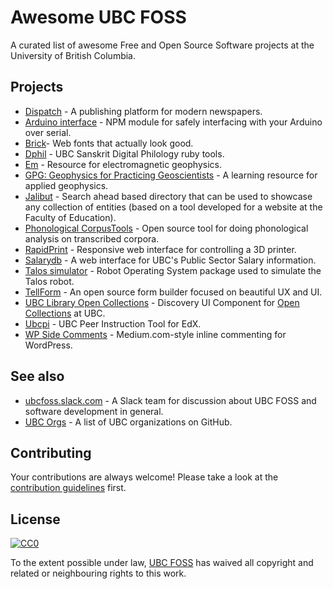 # Awesome UBC FOSS

A curated list of awesome Free and Open Source Software projects at the University of British Columbia.

## Projects

* [Dispatch](https://github.com/ubyssey/dispatch) - A publishing platform for modern newspapers.
* [Arduino interface](https://github.com/UBCSailbot/arduino-interface) - NPM module for safely interfacing with your Arduino over serial.
* [Brick](https://github.com/alfredxing/brick)- Web fonts that actually look good.
* [Dphil](https://github.com/ubcsanskrit/dphil) - UBC Sanskrit Digital Philology ruby tools.
* [Em](https://github.com/ubcgif/em) - Resource for electromagnetic geophysics.
* [GPG: Geophysics for Practicing Geoscientists](https://github.com/ubcgif/gpg) - A learning resource for applied geophysics.
* [Jalibut](https://github.com/darshandsoni/jalibut) - Search ahead based directory that can be used to showcase any collection of entities (based on a tool developed for a website at the Faculty of Education).
* [Phonological CorpusTools](https://github.com/PhonologicalCorpusTools/CorpusTools) - Open source tool for doing phonological analysis on transcribed corpora.
* [RapidPrint](https://github.com/UBCRapid/RapidPrint) - Responsive web interface for controlling a 3D printer.
* [Salarydb](https://github.com/ubyssey/salarydb) - A web interface for UBC's Public Sector Salary information.
* [Talos simulator](https://github.com/openrobotics/talos_simulator) - Robot Operating System package used to simulate the Talos robot.
* [TellForm](https://tellform.com) - An open source form builder focused on beautiful UX and UI.
* [UBC Library Open Collections](https://github.com/ubc-library/open-collections-discovery-ui) - Discovery UI Component for [Open Collections](https://open.library.ubc.ca/) at UBC.
* [Ubcpi](https://github.com/ubc/ubcpi) - UBC Peer Instruction Tool for EdX.
* [WP Side Comments](https://github.com/richardtape/wp-side-comments) - Medium.com-style inline commenting for WordPress.

## See also
* [ubcfoss.slack.com](https://ubcfoss.slack.com/) - A Slack team for discussion about UBC FOSS and software development in general.
* [UBC Orgs](https://github.com/ubcfoss/ubc-orgs) - A list of UBC organizations on GitHub.

## Contributing

Your contributions are always welcome! Please take a look at the [contribution guidelines](https://github.com/ubcfoss/awesome-ubc-foss/blob/master/CONTRIBUTING.md) first.

## License

[![CC0](http://i.creativecommons.org/p/zero/1.0/88x31.png)](http://creativecommons.org/publicdomain/zero/1.0/)

To the extent possible under law, [UBC FOSS](https://github.com/ubcfoss) has waived all copyright and related or neighbouring rights to this work.
